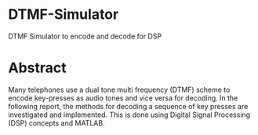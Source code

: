 # DTMF-Simulator
DTMF Simulator to encode and decode for DSP

# Abstract
Many telephones use a dual tone multi frequency (DTMF) scheme to encode key-presses as audio tones and vice versa for decoding. In the following report, the methods for decoding a sequence of key presses are investigated and implemented. This is done using Digital Signal Processing (DSP) concepts and MATLAB.

